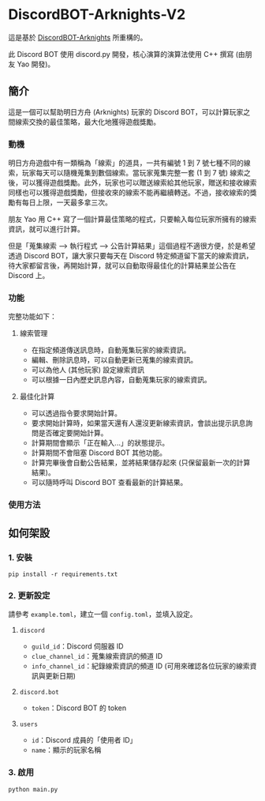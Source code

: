 # DiscordBOT-Arknights-V2

這是基於 [DiscordBOT-Arknights](https://github.com/CK642509/DiscordBOT-Arknights) 所重構的。

此 Discord BOT 使用 discord.py 開發，核心演算的演算法使用 C++ 撰寫 (由朋友 Yao 開發)。

## 簡介

這是一個可以幫助明日方舟 (Arknights) 玩家的 Discord BOT，可以計算玩家之間線索交換的最佳策略，最大化地獲得遊戲獎勵。

### 動機

明日方舟遊戲中有一類稱為「線索」的道具，一共有編號 1 到 7 號七種不同的線索，玩家每天可以隨機蒐集到數個線索。當玩家蒐集完整一套 (1 到 7 號) 線索之後，可以獲得遊戲獎勵。此外，玩家也可以贈送線索給其他玩家，贈送和接收線索同樣也可以獲得遊戲獎勵，但接收來的線索不能再繼續轉送。不過，接收線索的獎勵有每日上限，一天最多拿三次。

朋友 Yao 用 C++ 寫了一個計算最佳策略的程式，只要輸入每位玩家所擁有的線索資訊，就可以進行計算。

但是「蒐集線索 --> 執行程式 --> 公告計算結果」這個過程不適很方便，於是希望透過 Discord BOT，讓大家只要每天在 Discord 特定頻道留下當天的線索資訊，待大家都留言後，再開始計算，就可以自動取得最佳化的計算結果並公告在 Discord 上。

### 功能

完整功能如下：

1. 線索管理
   - 在指定頻道傳送訊息時，自動蒐集玩家的線索資訊。
   - 編輯、刪除訊息時，可以自動更新已蒐集的線索資訊。
   - 可以為他人 (其他玩家) 設定線索資訊
   - 可以根據一日內歷史訊息內容，自動蒐集玩家的線索資訊。

2. 最佳化計算
   - 可以透過指令要求開始計算。
   - 要求開始計算時，如果當天還有人還沒更新線索資訊，會談出提示訊息詢問是否確定要開始計算。
   - 計算期間會顯示「正在輸入...」的狀態提示。
   - 計算期間不會阻塞 Discord BOT 其他功能。
   - 計算完畢後會自動公告結果，並將結果儲存起來 (只保留最新一次的計算結果)。
   - 可以隨時呼叫 Discord BOT 查看最新的計算結果。

### 使用方法

## 如何架設
### 1. 安裝
```
pip install -r requirements.txt
```

### 2. 更新設定
請參考 `example.toml`，建立一個 `config.toml`，並填入設定。

1. `discord`
   - `guild_id`：Discord 伺服器 ID
   - `clue_channel_id`：蒐集線索資訊的頻道 ID
   - `info_channel_id`：紀錄線索資訊的頻道 ID (可用來確認各位玩家的線索資訊與更新日期)

2. `discord.bot`
   - `token`：Discord BOT 的 token

3. `users`
   - `id`：Discord 成員的「使用者 ID」
   - `name`：顯示的玩家名稱

### 3. 啟用
```
python main.py
```

